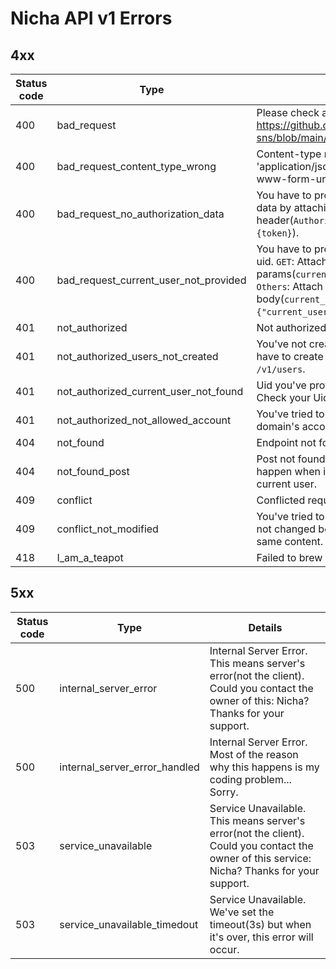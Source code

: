# Nicha API v1 Errors

## 4xx

|Status code|Type|Details|
|-----------|----|-------|
|400|bad_request|Please check api docs. https://github.com/BonyChops/nicha-sns/blob/main/functions/docs/v1.md
|400|bad_request_content_type_wrong|Content-type must be 'application/json' or 'application/x-www-form-urlencoded'|
|400|bad_request_no_authorization_data|You have to provide authorization data by attaching on header(`Authorization: Bearer {token}`).
|400|bad_request_current_user_not_provided|You have to provide current user's uid. `GET`: Attach on your params(`current_user={user_uid}`). `Others`: Attach on your body(`current_user={user_uid}` or `{"current_user": {user_uid}}`)|
|401|not_authorized|Not authorized.
|401|not_authorized_users_not_created|You've not created first user. You have to create the first user with `POST /v1/users`.
|401|not_authorized_current_user_not_found|Uid you've provided is not valid. Check your Uid.|
|401|not_authorized_not_allowed_account|You've tried to login with invalid domain's account.|
|404|not_found|Endpoint not found...(nicha
|404|not_found_post|Post not found. This error will also happen when it's not visible for current user.
|409|conflict|Conflicted request.
|409|conflict_not_modified|You've tried to modify things but it's not changed because of sending same content.
|418|I_am_a_teapot|Failed to brew coffee with a teapot.|

## 5xx

|Status code|Type|Details|
|-----------|----|-------|
|500|internal_server_error|Internal Server Error. This means server's error(not the client). Could you contact the owner of this: Nicha? Thanks for your support.|
|500|internal_server_error_handled|Internal Server Error. Most of the reason why this happens is my coding problem... Sorry.|
|503|service_unavailable|Service Unavailable. This means server's error(not the client). Could you contact the owner of this service: Nicha? Thanks for your support.|
|503|service_unavailable_timedout|Service Unavailable. We've set the timeout(3s) but when it's over, this error will occur.|